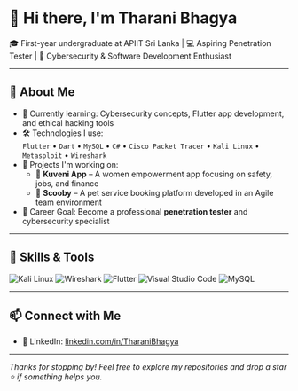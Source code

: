 # 👋 Hi there, I'm Tharani Bhagya

🎓 First-year undergraduate at APIIT Sri Lanka | 💻 Aspiring Penetration Tester | 🔐 Cybersecurity & Software Development Enthusiast

---

## 🚀 About Me

- 🌱 Currently learning: Cybersecurity concepts, Flutter app development, and ethical hacking tools
- 🛠️ Technologies I use:  
  `Flutter` • `Dart` • `MySQL` • `C#` • `Cisco Packet Tracer` • `Kali Linux` • `Metasploit` • `Wireshark`  
- 📁 Projects I'm working on:
  - 🐾 **Kuveni App** – A women empowerment app focusing on safety, jobs, and finance
  - 🐶 **Scooby** – A pet service booking platform developed in an Agile team environment
- 🎯 Career Goal: Become a professional **penetration tester** and cybersecurity specialist

---

## 🧠 Skills & Tools
![Kali Linux](https://img.shields.io/badge/Kali_Linux-557C94?style=for-the-badge&logo=kalilinux&logoColor=white)
![Wireshark](https://img.shields.io/badge/Wireshark-1679A7?style=for-the-badge&logo=wireshark&logoColor=white)
![Flutter](https://img.shields.io/badge/Flutter-02569B?style=for-the-badge&logo=flutter&logoColor=white)
![Visual Studio Code](https://img.shields.io/badge/VS_Code-007ACC?style=for-the-badge&logo=visualstudiocode&logoColor=white)
![MySQL](https://img.shields.io/badge/MySQL-4479A1?style=for-the-badge&logo=mysql&logoColor=white)

---

## 📫 Connect with Me
- 💼 LinkedIn: [linkedin.com/in/TharaniBhagya](https://www.linkedin.com/in/tharani-bhagya-b48a652b6/)   

---

_Thanks for stopping by! Feel free to explore my repositories and drop a star ⭐ if something helps you._

